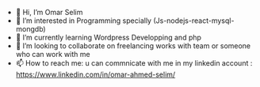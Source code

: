 - 👋 Hi, I’m Omar Selim
- 👀 I’m interested in Programming specially (Js-nodejs-react-mysql-mongdb)
- 🌱 I’m currently learning Wordpress Developping and php
- 💞️ I’m looking to collaborate on freelancing works with team or someone who can work with me
- 📫 How to reach me: u can commnicate with me in my linkedin account : https://www.linkedin.com/in/omar-ahmed-selim/

<!---
Omar-Raslan/Omar-Raslan is a ✨ special ✨ repository because its `README.md` (this file) appears on your GitHub profile.
You can click the Preview link to take a look at your changes.
--->
